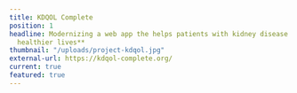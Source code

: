 ```yaml
---
title: KDQOL Complete
position: 1
headline: Modernizing a web app the helps patients with kidney disease **live longer,
  healthier lives**
thumbnail: "/uploads/project-kdqol.jpg"
external-url: https://kdqol-complete.org/
current: true
featured: true
---
```


